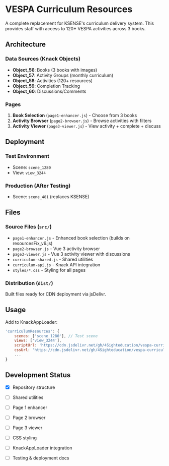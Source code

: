 # VESPA Curriculum Resources

A complete replacement for KSENSE's curriculum delivery system. This provides staff with access to 120+ VESPA activities across 3 books.

## Architecture

### Data Sources (Knack Objects)
- **Object_56**: Books (3 books with images)
- **Object_57**: Activity Groups (monthly curriculum)
- **Object_58**: Activities (120+ resources)
- **Object_59**: Completion Tracking
- **Object_60**: Discussions/Comments

### Pages
1. **Book Selection** (`page1-enhancer.js`) - Choose from 3 books
2. **Activity Browser** (`page2-browser.js`) - Browse activities with filters
3. **Activity Viewer** (`page3-viewer.js`) - View activity + complete + discuss

## Deployment

### Test Environment
- Scene: `scene_1280`
- View: `view_3244`

### Production (After Testing)
- Scene: `scene_481` (replaces KSENSE)

## Files

### Source Files (`src/`)
- `page1-enhancer.js` - Enhanced book selection (builds on resourcesFix_v6.js)
- `page2-browser.js` - Vue 3 activity browser
- `page3-viewer.js` - Vue 3 activity viewer with discussions
- `curriculum-shared.js` - Shared utilities
- `curriculum-api.js` - Knack API integration
- `styles/*.css` - Styling for all pages

### Distribution (`dist/`)
Built files ready for CDN deployment via jsDelivr.

## Usage

Add to KnackAppLoader:
```javascript
'curriculumResources': {
    scenes: ['scene_1280'], // Test scene
    views: ['view_3244'],
    scriptUrl: 'https://cdn.jsdelivr.net/gh/4Sighteducation/vespa-curriculum-resources@main/dist/curriculum-main.js',
    cssUrl: 'https://cdn.jsdelivr.net/gh/4Sighteducation/vespa-curriculum-resources@main/dist/curriculum-main.css',
    ...
}
```

## Development Status
- [x] Repository structure
- [ ] Shared utilities
- [ ] Page 1 enhancer
- [ ] Page 2 browser
- [ ] Page 3 viewer
- [ ] CSS styling
- [ ] KnackAppLoader integration
- [ ] Testing & deployment docs

